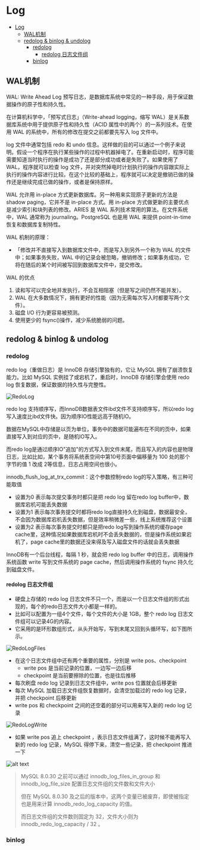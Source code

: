 # Log
- [Log](#log)
  - [WAL机制](#wal机制)
  - [redolog \& binlog \& undolog](#redolog--binlog--undolog)
    - [redolog](#redolog)
      - [redolog 日志文件组](#redolog-日志文件组)
    - [binlog](#binlog)

## WAL机制
WAL: Write Ahead Log 预写日志，是数据库系统中常见的一种手段，用于保证数据操作的原子性和持久性。

在计算机科学中，「预写式日志」（Write-ahead logging，缩写 WAL）是关系数据库系统中用于提供原子性和持久性（ACID 属性中的两个）的一系列技术。在使用 WAL 的系统中，所有的修改在提交之前都要先写入 log 文件中。

log 文件中通常包括 redo 和 undo 信息。这样做的目的可以通过一个例子来说明。假设一个程序在执行某些操作的过程中机器掉电了。在重新启动时，程序可能需要知道当时执行的操作是成功了还是部分成功或者是失败了。如果使用了 WAL，程序就可以检查 log 文件，并对突然掉电时计划执行的操作内容跟实际上执行的操作内容进行比较。在这个比较的基础上，程序就可以决定是撤销已做的操作还是继续完成已做的操作，或者是保持原样。

WAL 允许用 in-place 方式更新数据库。另一种用来实现原子更新的方法是 shadow paging，它并不是 in-place 方式。用 in-place 方式做更新的主要优点是减少索引和块列表的修改。ARIES 是 WAL 系列技术常用的算法。在文件系统中，WAL 通常称为 journaling。PostgreSQL 也是用 WAL 来提供 point-in-time 恢复和数据库复制特性。

WAL 机制的原理：
- 「修改并不直接写入到数据库文件中，而是写入到另外一个称为 WAL 的文件中；如果事务失败，WAL 中的记录会被忽略，撤销修改；如果事务成功，它将在随后的某个时间被写回到数据库文件中，提交修改。

WAL 的优点
1. 读和写可以完全地并发执行，不会互相阻塞（但是写之间仍然不能并发）。
2. WAL 在大多数情况下，拥有更好的性能（因为无需每次写入时都要写两个文件）。
3. 磁盘 I/O 行为更容易被预测。
4. 使用更少的 fsync()操作，减少系统脆弱的问题。

## redolog & binlog & undolog
### redolog
redo log（重做日志）是 InnoDB 存储引擎独有的，它让 MySQL 拥有了崩溃恢复能力。比如 MySQL 实例挂了或宕机了，重启时，InnoDB 存储引擎会使用 redo log 恢复数据，保证数据的持久性与完整性。

![RedoLog](assets/doc06/redolog.png)

redo log 支持顺序写，而InnoDB数据表文件ibd文件不支持顺序写，所以redo log写入速度比ibd文件快。因为顺序IO性能远高于随机IO。

数据在MySQL中存储是以页为单位，事务中的数据可能遍布在不同的页中，如果直接写入到对应的页中，是随机IO写入。

而redo log是通过顺序IO"追加"的方式写入到文件末尾，而且写入的内容也是物理日志，比如比如，某个事务将系统表空间中第10号页面中偏移量为 100 处的那个字节的值 1 改成 2等信息，日志占用空间也很小。

innodb_flush_log_at_trx_commit：这个参数控制redo log的写入策略，有三种可能取值
- 设置为0 表示每次提交事务时都只是把 redo log 留在redo log buffer中，数据库宕机可能丢失数据
- 设置为1 表示每次事务提交时都将redo log直接持久化到磁盘，数据最安全，不会因为数据库宕机丢失数据，但是效率稍微差一些，线上系统推荐这个设置
- 设置为2 表示每次事务提交时都只是把redo log写到操作系统的缓存page cache里，这种情况如果数据库宕机时不会丢失数据的，但是操作系统如果宕机了，page cache里的数据还没来得及写入磁盘文件的话就会丢失数据

InnoDB有一个后台线程，每隔 1 秒，就会把 redo log buffer 中的日志，调用操作系统函数 write 写到文件系统的 page cache，然后调用操作系统的 fsync 持久化到磁盘文件。

#### redolog 日志文件组

- 硬盘上存储的 redo log 日志文件不只一个，而是以一个日志文件组的形式出现的，每个的redo日志文件大小都是一样的。
- 比如可以配置为一组4个文件，每个文件的大小是 1GB，整个 redo log 日志文件组可以记录4G的内容。
- 它采用的是环形数组形式，从头开始写，写到末尾又回到头循环写，如下图所示。

![RedoLogFiles](assets/doc06/redolog-files.png)

- 在这个日志文件组中还有两个重要的属性，分别是 write pos、checkpoint
  - write pos 是当前记录的位置，一边写一边后移
  - checkpoint 是当前要擦除的位置，也是往后推移
- 每次刷盘 redo log 记录到日志文件组中，write pos 位置就会后移更新
- 每次 MySQL 加载日志文件组恢复数据时，会清空加载过的 redo log 记录，并把 checkpoint 后移更新
- write pos 和 checkpoint 之间的还空着的部分可以用来写入新的 redo log 记录

![RedoLogWrite](assets/doc06/redolog-write.png)

- 如果 write pos 追上 checkpoint ，表示日志文件组满了，这时候不能再写入新的 redo log 记录，MySQL 得停下来，清空一些记录，把 checkpoint 推进一下

![alt text](assets/doc06/redolog-write-full.png)

> MySQL 8.0.30 之前可以通过 innodb_log_files_in_group 和 innodb_log_file_size 配置日志文件组的文件数和文件大小
> 
> 但在 MySQL 8.0.30 及之后的版本中，这两个变量已被废弃，即使被指定也是用来计算 innodb_redo_log_capacity 的值。
> 
> 而日志文件组的文件数则固定为 32，文件大小则为 innodb_redo_log_capacity / 32 。

### binlog


